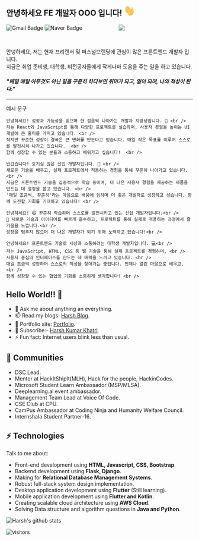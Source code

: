 <h2> 안녕하세요 FE 개발자 OOO 입니다! <img src="https://raw.githubusercontent.com/ABSphreak/ABSphreak/master/gifs/Hi.gif" width="30px"></h2>

<img align='right' src='https://user-images.githubusercontent.com/5713670/87202985-820dcb80-c2b6-11ea-9f56-7ec461c497c3.gif' width='200"'>

![Gmail Badge](https://img.shields.io/badge/-본인주소@gmail.com-c14438?style=flat-square&logo=Gmail&logoColor=white)
![Naver Badge](https://img.shields.io/badge/-본인주소@naver.com-17b75e?style=flat-square&logo=Naver&logoColor=white)

<br />

안녕하세요, 저는 현재 프리랜서 및 퍼스널브랜딩에 관심이 많은 프론트엔드 개발자 입니다.  <br />
지금은 취업 준비생, 대학생, 비전공자들에게 작게나마 도움을 주는 일을 하고 있습니다.  

#### **_"매일 매일 아무것도 아닌 일을 꾸준히 하다보면 취미가 되고, 일이 되며, 나의 적성이 된다."_**

---
예시 문구
```
안녕하세요! 성장과 가능성을 믿으며 한 걸음씩 나아가는 개발자 지망생입니다. 🚀 <br />
저는 React와 JavaScript를 통해 다양한 프로젝트를 실습하며, 사용자 경험을 높이는 UI 개발에 큰 흥미를 가지고 있습니다. <br />
작지만 꾸준한 성장이 결국은 큰 변화를 만든다고 믿습니다. 매일 작은 목표를 이루며 스스로를 발전시켜 나가고 있습니다.  <br />
함께 성장할 수 있는 분들과 소통하고 배워가고 싶습니다!  <br />
```

```
반갑습니다! 호기심 많은 신입 개발자입니다. 🌱 <br />
새로운 기술을 배우고, 실제 프로젝트에서 적용하는 경험을 통해 꾸준히 나아가고 있습니다. <br />
지금은 프론트엔드 기술을 집중적으로 학습 중이며, 더 나은 사용자 경험을 제공하는 제품을 만드는 데 열정을 쏟고 있습니다. <br />
'매일 조금씩, 꾸준히'라는 마음으로 배움에 임하며 더 좋은 개발자로 성장하고 싶습니다. 함께 도전할 기회를 기대하고 있습니다! <br />
```

```
안녕하세요! 😄 꾸준히 학습하며 스스로를 발전시키고 있는 신입 개발자입니다.<br />
🌟 새로운 기술과 아이디어를 빠르게 흡수하고, 프로젝트를 통해 실제로 적용하는 과정에서 즐거움을 느낍니다.<br />
성장을 멈추지 않으며 더 나은 개발자가 되기 위해 노력하고 있습니다!<br />
```

```
안녕하세요! 프론트엔드 기술로 세상과 소통하려는 대학생 개발자입니다. 💻<br />
저는 JavaScript, HTML, CSS 등 웹 기술을 통해 실제 프로젝트를 경험하며, <br />
사용자 중심의 인터페이스를 만드는 데 매력을 느끼고 있습니다. <br />
매일 조금씩 성장하며 스스로의 적성을 찾아가는 중입니다. 언제나 열린 마음으로 배우고, <br />
함께 성장할 수 있는 협업의 기회를 소중하게 생각합니다! <br />
```

## Hello World!! 🤔
- 💬 Ask me about anything an everything.
- 📫 Read my blogs: [Harsh Blog](https://medium.com/harsh-kumar-khatri).
- 🎯 Portfolio site: [Portfolio](https://harshkumarkhatri.github.io/Portfolio-Site/index.html).
- 🔔 Subscribe:- [Harsh Kumar Khatri](https://www.youtube.com/channel/UCKNtMU9M559bmXxKoT6YeJw).
- ⚡ Fun fact: Internet users blink less than usual.
## 👯 Communities
* DSC Lead.
* Mentor at HackItShipIt(MLH), Hack for the people, HackinCodes.
* Microsoft Student Learn Ambassador (MSP/MLSA).
* Deeplearning.ai event ambassador.
* Management Team Lead at Voice Of Code.
* CSE Club at CPU.
* CamPus Ambassador at Coding Ninja and Humanity Welfare Council.
* Internshala Student Partner-16.
## ⚡ Technologies
Talk to me about:
- Front-end development using **HTML, Javascript, CSS, Bootstrap**.
- Backend development using **Flask, Django**.
- Making for **Relational Database Management Systems**.
- Robust full-stack system design implementation.
- Desktop application development using **Flutter** (Still learning).
- Mobile application development using **Flutter and Kotlin**.
- Creating scalable cloud architecture using **AWS Cloud**.
- Solving Data structure and algorithm questions in **Java and Python**.


![Harsh's github stats](https://github-readme-stats.vercel.app/api?username=harshkumarkhatri&hide=["issues"]&show_icons=true)

![visitors](https://visitor-badge.glitch.me/badge?page_id=harshkumarkhatri.harshkumarkhatri)
